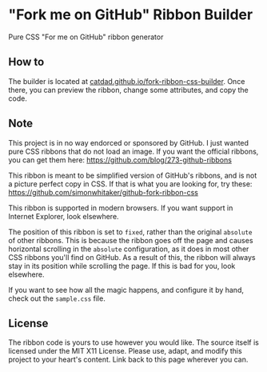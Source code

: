 # "Fork me on GitHub" Ribbon Builder

Pure CSS "For me on GitHub" ribbon generator

## How to

The builder is located at [catdad.github.io/fork-ribbon-css-builder](http://catdad.github.io/fork-ribbon-css-builder). Once there, you can preview the ribbon, change some attributes, and copy the code.

## Note

This project is in no way endorced or sponsored by GitHub. I just wanted pure CSS ribbons that do not load an image. If you want the official ribbons, you can get them here: https://github.com/blog/273-github-ribbons

This ribbon is meant to be simplified version of GitHub's ribbons, and is not a picture perfect copy in CSS. If that is what you are looking for, try these: https://github.com/simonwhitaker/github-fork-ribbon-css

This ribbon is supported in modern browsers. If you want support in Internet Explorer, look elsewhere.

The position of this ribbon is set to `fixed`, rather than the original `absolute` of other ribbons. This is because the ribbon goes off the page and causes horizontal scrolling in the `absolute` configuration, as it does in most other CSS ribbons you'll find on GitHub. As a result of this, the ribbon will always stay in its position while scrolling the page. If this is bad for you, look elsewhere.

If you want to see how all the magic happens, and configure it by hand, check out the `sample.css` file.

## License

The ribbon code is yours to use however you would like. The source itself is licensed under the MIT X11 License. Please use, adapt, and modify this project to your heart's content. Link back to this page wherever you can.
